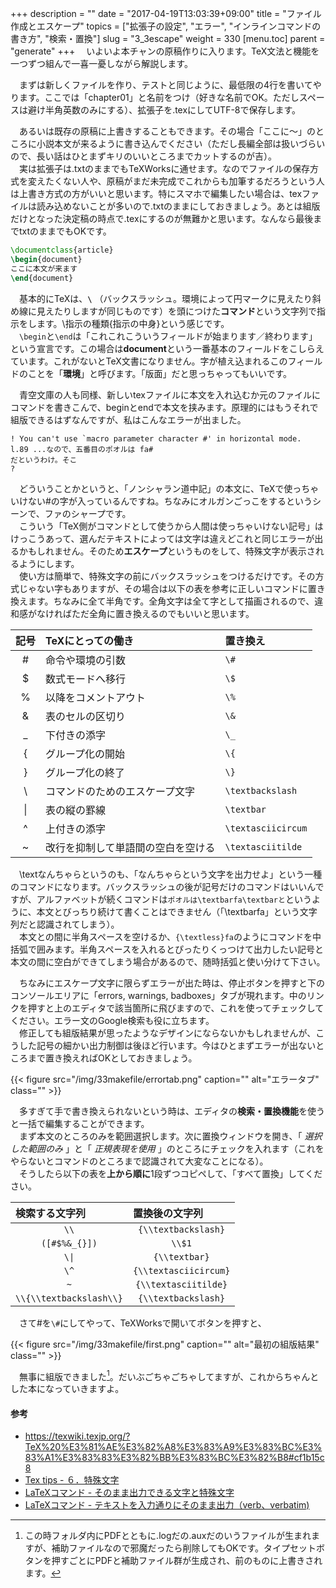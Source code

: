 +++
description = ""
date = "2017-04-19T13:03:39+09:00"
title = "ファイル作成とエスケープ"
topics = ["拡張子の設定", "エラー", "インラインコマンドの書き方", "検索・置換"]
slug = "3_3escape"
weight = 330
[menu.toc]
    parent = "generate"
+++
&#x3000;いよいよ本チャンの原稿作りに入ります。TeX文法と機能を一つずつ組んで一喜一憂しながら解説します。

　まずは新しくファイルを作り、テストと同じように、最低限の4行を書いてやります。ここでは「chapter01」と名前をつけ（好きな名前でOK。ただしスペースは避け半角英数のみにする）、拡張子を.texにしてUTF-8で保存します。

　あるいは既存の原稿に上書きすることもできます。その場合「ここに～」のところに小説本文が来るように書き込んでください（ただし長編全部は扱いづらいので、長い話はひとまずキリのいいところまでカットするのが吉）。  
　実は拡張子は.txtのままでもTeXWorksに通せます。なのでファイルの保存方式を変えたくない人や、原稿がまだ未完成でこれからも加筆するだろうという人は上書き方式の方がいいと思います。特にスマホで編集したい場合は、texファイルは読み込めないことが多いので.txtのままにしておきましょう。あとは組版だけとなった決定稿の時点で.texにするのが無難かと思います。なんなら最後までtxtのままでもOKです。

```latex
\documentclass{article}
\begin{document}
ここに本文が来ます
\end{document}
```

　基本的にTeXは、**`\`** （バックスラッシュ。環境によって円マークに見えたり斜め線に見えたりしますが同じものです）を頭につけた**コマンド**という文字列で指示をします。\指示の種類{指示の中身}という感じです。  
　`\begin`と`\end`は「これこれこういうフィールドが始まります／終わります」という宣言です。この場合は**document**という一番基本のフィールドをこしらえています。これがないとTeX文書になりません。字が植え込まれるこのフィールドのことを「**環境**」と呼びます。「版面」だと思っちゃってもいいです。

　青空文庫の人も同様、新しいtexファイルに本文を入れ込むか元のファイルにコマンドを書きこんで、beginとendで本文を挟みます。原理的にはもうそれで組版できるはずなんですが、私はこんなエラーが出ました。

    ! You can't use `macro parameter character #' in horizontal mode.
    l.89 ...なので、五番目のポオルは fa#
    だというわけ。そこ
    ?

　どういうことかというと、「ノンシャラン道中記」の本文に、TeXで使っちゃいけない#の字が入っているんですね。ちなみにオルガンごっこをするというシーンで、ファのシャープです。  
　こういう「TeX側がコマンドとして使うから人間は使っちゃいけない記号」はけっこうあって、選んだテキストによっては文字は違えどこれと同じエラーが出るかもしれません。そのため**エスケープ**というものをして、特殊文字が表示されるようにします。  
　使い方は簡単で、特殊文字の前にバックスラッシュをつけるだけです。その方式じゃない字もありますが、その場合は以下の表を参考に正しいコマンドに置き換えます。ちなみに全て半角です。全角文字は全て字として描画されるので、違和感がなければただ全角に置き換えるのでもいいと思います。

|記号|TeXにとっての働き|置き換え|
|:--:|:---------|:------|
| # | 命令や環境の引数 | `\#` |
| $ | 数式モードへ移行 | `\$` |
| % | 以降をコメントアウト | `\%` |
| & | 表のセルの区切り | `\&` |
| _ | 下付きの添字 | `\_` |
| { | グループ化の開始 | `\{` |
| } | グループ化の終了 | `\}` |
| \\ | コマンドのためのエスケープ文字 | `\textbackslash` |
| \| | 表の縦の罫線 | `\textbar` |
| ^ | 上付きの添字 | `\textasciicircum` |
| ~ | 改行を抑制して単語間の空白を空ける| `\textasciitilde` |

　\textなんちゃらというのも、「なんちゃらという文字を出力せよ」という一種のコマンドになります。バックスラッシュの後が記号だけのコマンドはいいんですが、アルファベットが続くコマンドは`ポオルは\textbarfa\textbarと`というように、本文とびっちり続けて書くことはできません（「\textbarfa」という文字列だと認識されてしまう）。  
　本文との間に半角スペースを空けるか、`{\textless}fa`のようにコマンドを中括弧で囲みます。半角スペースを入れるとぴったりくっつけて出力したい記号と本文の間に空白ができてしまう場合があるので、随時括弧と使い分けて下さい。

<!--　`\verb`というのはverbatim［逐語的に／一字一句変えずに］の略で、記号で挟んだ部分（縦棒じゃなくてもいい。`\verb!fa#!`とかでもいい）を文字通り出力できるコマンドです。これは本文とくっつけて書いても大丈夫です。  
　じゃあ全部それの内側に書けばいいじゃんって話になるかもしれませんが、それをやってしまうと今度は逆に組版に支障が出るので控えます。小説ではさほど多用することにはならないと思いますが、URLなど特殊文字があまりにたくさん出てくる箇所に使うといいでしょう。-->

　ちなみにエスケープ文字に限らずエラーが出た時は、停止ボタンを押すと下のコンソールエリアに「errors, warnings, badboxes」タブが現れます。中のリンクを押すと上のエディタで該当箇所に飛びますので、これを使ってチェックしてください。エラー文のGoogle検索も役に立ちます。  
　修正しても組版結果が思ったようなデザインにならないかもしれませんが、こうした記号の細かい出力制御は後ほど行います。今はひとまずエラーが出ないところまで置き換えればOKとしておきましょう。  

{{< figure src="/img/33makefile/errortab.png" caption="" alt="エラータブ" class="" >}}

　多すぎて手で書き換えられないという時は、エディタの**検索・置換機能**を使うと一括で編集することができます。  
　まず本文のところのみを範囲選択します。次に置換ウィンドウを開き、「 _選択した範囲のみ_ 」と「 _正規表現を使用_ 」のところにチェックを入れます（これをやらないとコマンドのところまで認識されて大変なことになる）。  
　そうしたら以下の表を**上から順に**1段ずつコピペして、「すべて置換」してください。

<table>
<thead>
<tr>
<th align="left">検索する文字列</th>
<th align="left">置換後の文字列</th>
</tr>
</thead>
<tbody>
<tr>
<td align="center"><code>&#092;&#092;</code></td>
<td align="center"><code>{&#092;&#092;textbackslash}</code></td>
</tr>
<tr>
<td align="center"><code>([&#35;&#36;&#37;&amp;&#95;&#123;&#125;])</code></td>
<td align="center"><code>&#092;&#092;$1</code></td>
</tr>
<tr>
<td align="center"><code>&#092;|</code></td>
<td align="center"><code>{&#092;&#092;textbar}</code></td>
</tr>
<tr>
<td align="center"><code>&#092;&#94;</code></td>
<td align="center"><code>{&#092;&#092;textasciicircum}</code></td>
</tr>
<tr>
<td align="center"><code>~</code></td>
<td align="center"><code>{&#092;&#092;textasciitilde}</code></td>
</tr>
<tr>
<td align="center"><code>&#092;&#092;{&#092;&#092;textbackslash&#092;&#092;}</code></td>
<td align="center"><code>{&#092;&#092;textbackslash}</code></td>
</tr>
</tbody>
</table>

　さて#を`\#`にしてやって、TeXWorksで開いてボタンを押すと、

{{< figure src="/img/33makefile/first.png" caption="" alt="最初の組版結果" class="" >}}

　無事に組版できました[^1]。だいぶごちゃごちゃしてますが、これからちゃんとした本になっていきますよ。

#### 参考

- https://texwiki.texjp.org/?TeX%20%E3%81%AE%E3%82%A8%E3%83%A9%E3%83%BC%E3%83%A1%E3%83%83%E3%82%BB%E3%83%BC%E3%82%B8#cf1b15c8
- [Tex tips - ６．特殊文字](http://osksn2.hep.sci.osaka-u.ac.jp/~naga/miscellaneous/tex/tex-tips6.html)
- [LaTeXコマンド - そのまま出力できる文字と特殊文字](https://medemanabu.net/latex/special-character/)
- [LaTeXコマンド - テキストを入力通りにそのまま出力（verb、verbatim)](https://medemanabu.net/latex/verb-verbatim/)

[^1]:この時フォルダ内にPDFとともに.logだの.auxだのいうファイルが生まれますが、補助ファイルなので邪魔だったら削除してもOKです。タイプセットボタンを押すごとにPDFと補助ファイル群が生成され、前のものに上書きされます。